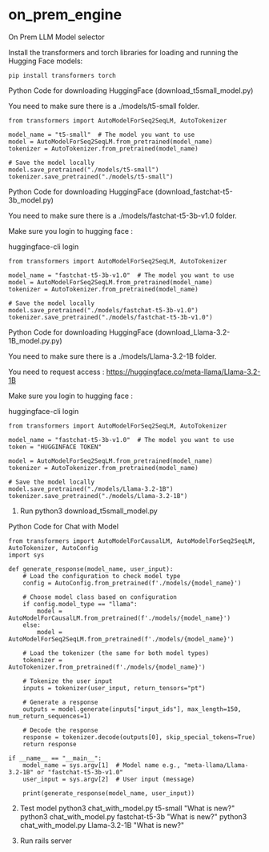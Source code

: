 # on_prem_engine
On Prem LLM Model selector

Install the transformers and torch libraries for loading and running the Hugging Face models:

``` pip install transformers torch ```

Python Code for downloading HuggingFace (download_t5small_model.py)

You need to make sure there is a ./models/t5-small folder.

``` 
from transformers import AutoModelForSeq2SeqLM, AutoTokenizer

model_name = "t5-small"  # The model you want to use
model = AutoModelForSeq2SeqLM.from_pretrained(model_name)
tokenizer = AutoTokenizer.from_pretrained(model_name)

# Save the model locally
model.save_pretrained("./models/t5-small")
tokenizer.save_pretrained("./models/t5-small")
```

Python Code for downloading HuggingFace (download_fastchat-t5-3b_model.py)

You need to make sure there is a ./models/fastchat-t5-3b-v1.0 folder.

Make sure you login to hugging face :

huggingface-cli login
    
``` 
from transformers import AutoModelForSeq2SeqLM, AutoTokenizer

model_name = "fastchat-t5-3b-v1.0"  # The model you want to use
model = AutoModelForSeq2SeqLM.from_pretrained(model_name)
tokenizer = AutoTokenizer.from_pretrained(model_name)
    
# Save the model locally
model.save_pretrained("./models/fastchat-t5-3b-v1.0")
tokenizer.save_pretrained("./models/fastchat-t5-3b-v1.0")
```

Python Code for downloading HuggingFace (download_Llama-3.2-1B_model.py.py)

You need to make sure there is a ./models/Llama-3.2-1B folder.

You need to request access : https://huggingface.co/meta-llama/Llama-3.2-1B

Make sure you login to hugging face :
    
huggingface-cli login

```
from transformers import AutoModelForSeq2SeqLM, AutoTokenizer

model_name = "fastchat-t5-3b-v1.0"  # The model you want to use
token = "HUGGINFACE TOKEN"

model = AutoModelForSeq2SeqLM.from_pretrained(model_name)
tokenizer = AutoTokenizer.from_pretrained(model_name)
    
# Save the model locally
model.save_pretrained("./models/Llama-3.2-1B")
tokenizer.save_pretrained("./models/Llama-3.2-1B")
```


1. Run python3 download_t5small_model.py

Python Code for Chat with Model

``` 
from transformers import AutoModelForCausalLM, AutoModelForSeq2SeqLM, AutoTokenizer, AutoConfig
import sys

def generate_response(model_name, user_input):
    # Load the configuration to check model type
    config = AutoConfig.from_pretrained(f'./models/{model_name}')

    # Choose model class based on configuration
    if config.model_type == "llama":
        model = AutoModelForCausalLM.from_pretrained(f'./models/{model_name}')
    else:
        model = AutoModelForSeq2SeqLM.from_pretrained(f'./models/{model_name}')

    # Load the tokenizer (the same for both model types)
    tokenizer = AutoTokenizer.from_pretrained(f'./models/{model_name}')

    # Tokenize the user input
    inputs = tokenizer(user_input, return_tensors="pt")

    # Generate a response
    outputs = model.generate(inputs["input_ids"], max_length=150, num_return_sequences=1)

    # Decode the response
    response = tokenizer.decode(outputs[0], skip_special_tokens=True)
    return response

if __name__ == "__main__":
    model_name = sys.argv[1]  # Model name e.g., "meta-llama/Llama-3.2-1B" or "fastchat-t5-3b-v1.0"
    user_input = sys.argv[2]  # User input (message)

    print(generate_response(model_name, user_input))

```
2.  Test model 
python3 chat_with_model.py t5-small "What is new?"
python3 chat_with_model.py fastchat-t5-3b "What is new?"
python3 chat_with_model.py Llama-3.2-1B "What is new?"

3. Run rails server









